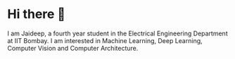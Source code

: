 # Hi there 👋
I am Jaideep, a fourth year student in the Electrical Engineering Department at IIT Bombay. I am interested in Machine Learning, Deep Learning, Computer Vision and Computer Architecture.

<!--
# Stats
[![Jaideep's GitHub stats](https://github-readme-stats.vercel.app/api?username=jaideepk3&show_icons=true&theme=dark)](https://github.com/anuraghazra/github-readme-stats)
[![Top Langs](https://github-readme-stats.vercel.app/api/top-langs/?username=jaideepk3&hide_progress=true&theme=dark)](https://github.com/anuraghazra/github-readme-stats)
-->




<!--
[![Top Langs](https://github-readme-stats.vercel.app/api/top-langs/?username=jaideepk3&layout=donut-vertical&theme=dark)](https://github.com/anuraghazra/github-readme-stats)
-->

<!--
**jaideepk3/jaideepk3** is a ✨ _special_ ✨ repository because its `README.md` (this file) appears on your GitHub profile.

Here are some ideas to get you started:

- 🔭 I’m currently working on ...
- 🌱 I’m currently learning ...
- 👯 I’m looking to collaborate on ...
- 🤔 I’m looking for help with ...
- 💬 Ask me about ...
- 📫 How to reach me: ...
- 😄 Pronouns: ...
- ⚡ Fun fact: ...
-->

